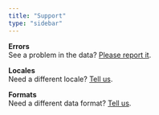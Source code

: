 ```yaml
---
title: "Support"
type: "sidebar"
---
```

**Errors**  
See a problem in the data?
[Please&nbsp;report&nbsp;it](https://github.com/GothenburgBitFactory/holidata/issues/new?assignees=&labels=bug&template=bug_report.md&title=Error+in+locale+LOCALE%5B%2C+year+YEAR%5D).

**Locales**  
Need a different locale?
[Tell&nbsp;us](https://github.com/GothenburgBitFactory/holidata/issues/new?labels=locale&template=locale-request.md&title=Add+locale+for+LANG-COUNTRY).

**Formats**  
Need a different data format? [Tell&nbsp;us](https://github.com/GothenburgBitFactory/holidata/issues/new?labels=enhancement&title=Add+data+format+FORMAT).
